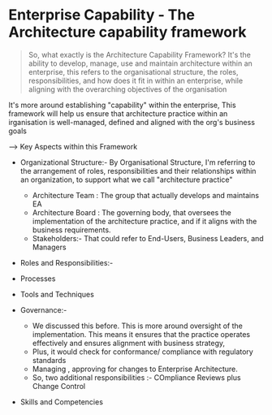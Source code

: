 # Enterprise Capability - The Architecture capability framework

> So, what exactly is the Architecture Capability Framework? It's the ability to develop, manage, use and maintain architecture within an enterprise,
>this refers to the organisational structure, the roles, responsibilities, and how does it fit in within an enterprise, while aligning with the overarching objectives of the organisation

It's more around establishing "capability" within the enterprise, This framework will help us ensure that architecture practice within an irganisation is well-managed, defined and aligned with the org's business goals

--> Key Aspects within this Framework

- Organizational Structure:- By Organisational Structure, I'm referring to the arrangement of roles, responsibilities and their relationships within an organization, to support what we call "architecture practice"

   - Architecture Team : The group that actually develops and maintains EA
   - Architecture Board : The governing body, that oversees the implementation of the architecture practice, and if it aligns with the business requirements.
   - Stakeholders:- That could refer to End-Users, Business Leaders, and Managers

- Roles and Responsibilities:-

- Processes

- Tools and Techniques

- Governance:-
    - We discussed this before. This is more around oversight of the implementation. This means it ensures that the practice operates effectively and ensures alignment with business strategy,
    - Plus, it would check for conformance/ compliance with regulatory standards
    - Managing , approving for changes to Enterprise Architecture.
    - So, two additional responsibilities :- COmpliance Reviews plus Change Control
  
- Skills and Competencies

